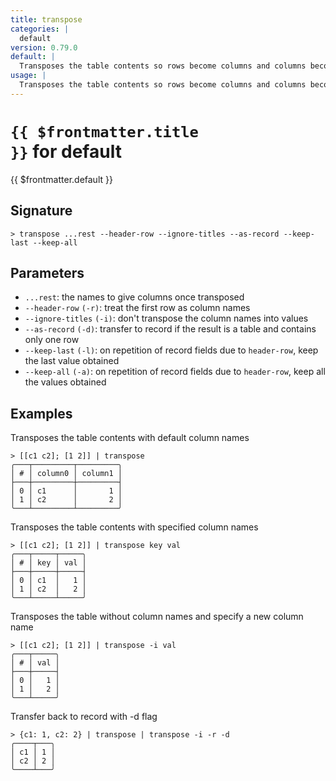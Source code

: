 ```yaml
---
title: transpose
categories: |
  default
version: 0.79.0
default: |
  Transposes the table contents so rows become columns and columns become rows.
usage: |
  Transposes the table contents so rows become columns and columns become rows.
---
```


# <code>{{ $frontmatter.title }}</code> for default

<div class='command-title'>{{ $frontmatter.default }}</div>

## Signature

```> transpose ...rest --header-row --ignore-titles --as-record --keep-last --keep-all```

## Parameters

 -  `...rest`: the names to give columns once transposed
 -  `--header-row` `(-r)`: treat the first row as column names
 -  `--ignore-titles` `(-i)`: don't transpose the column names into values
 -  `--as-record` `(-d)`: transfer to record if the result is a table and contains only one row
 -  `--keep-last` `(-l)`: on repetition of record fields due to `header-row`, keep the last value obtained
 -  `--keep-all` `(-a)`: on repetition of record fields due to `header-row`, keep all the values obtained

## Examples

Transposes the table contents with default column names
```shell
> [[c1 c2]; [1 2]] | transpose
╭───┬─────────┬─────────╮
│ # │ column0 │ column1 │
├───┼─────────┼─────────┤
│ 0 │ c1      │       1 │
│ 1 │ c2      │       2 │
╰───┴─────────┴─────────╯

```

Transposes the table contents with specified column names
```shell
> [[c1 c2]; [1 2]] | transpose key val
╭───┬─────┬─────╮
│ # │ key │ val │
├───┼─────┼─────┤
│ 0 │ c1  │   1 │
│ 1 │ c2  │   2 │
╰───┴─────┴─────╯

```

Transposes the table without column names and specify a new column name
```shell
> [[c1 c2]; [1 2]] | transpose -i val
╭───┬─────╮
│ # │ val │
├───┼─────┤
│ 0 │   1 │
│ 1 │   2 │
╰───┴─────╯

```

Transfer back to record with -d flag
```shell
> {c1: 1, c2: 2} | transpose | transpose -i -r -d
╭────┬───╮
│ c1 │ 1 │
│ c2 │ 2 │
╰────┴───╯
```

